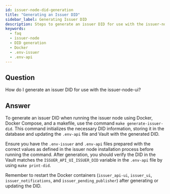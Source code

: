 ```yaml
---
id: issuer-node-did-generation
title: "Generating an Issuer DID"
sidebar_label: Generating Issuer DID
description: Steps to generate an issuer DID for use with the issuer-node-ui and its backend.
keywords:
  - faq
  - issuer-node
  - DID generation
  - Docker
  - .env-issuer
  - .env-api
---
```


## Question

How do I generate an issuer DID for use with the issuer-node-ui?

## Answer

To generate an issuer DID when running the issuer node using Docker, Docker Compose, and a makefile, use the command `make generate-issuer-did`. This command initializes the necessary DID information, storing it in the database and updating the `.env-api` file and Vault with the generated DID.

Ensure you have the `.env-issuer` and `.env-api` files prepared with the correct values as defined in the issuer node installation process before running the command. After generation, you should verify the DID in the Vault matches the `ISSUER_API_UI_ISSUER_DID` variable in the `.env-api` file by using `make print-did`.

Remember to restart the Docker containers (`issuer_api-ui`, `issuer_ui`, `issuer_notifications`, and `issuer_pending_publisher`) after generating or updating the DID.
